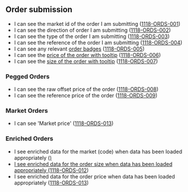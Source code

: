 ## Order submission

- I can see the market id of the order I am submitting (<a name="1118-ORDS-001" href="#1118-ORDS-001">1118-ORDS-001</a>)
- I can see the direction of order I am submitting (<a name="1118-ORDS-002" href="#1118-ORDS-002">1118-ORDS-002</a>)
- I can see the type of the order I am submitting (<a name="1118-ORDS-003" href="#1118-ORDS-003">1118-ORDS-003</a>)
- I can see the reference of the order I am submitting (<a name="1118-ORDS-004" href="#1118-ORDS-004">1118-ORDS-004</a>)
- I can see any relevant [order badges](#order-badges) (<a name="1118-ORDS-005" href="#1118-ORDS-005">1118-ORDS-005</a>)
- I can see the [price of the order with tooltip](./1127-DECM-decimal_numbers.md) (<a name="1118-ORDS-006" href="#1118-ORDS-006">1118-ORDS-006</a>)
- I can see the [size of the order with tooltip](./1127-DECM-decimal_numbers.md) (<a name="1118-ORDS-007" href="#1118-ORDS-007">1118-ORDS-007</a>)

### Pegged Orders

- I can see the raw offset price of the order (<a name="1118-ORDS-008" href="#1118-ORDS-008">1118-ORDS-008</a>)
- I can see the reference price of the order (<a name="1118-ORDS-009" href="#1118-ORDS-009">1118-ORDS-009</a>)

### Market Orders

- I can see 'Market price' (<a name="1118-ORDS-013" href="#1118-ORDS-013">1118-ORDS-013</a>)

### Enriched Orders

- I see enriched data for the market (code) when data has been loaded appropriately (<a name="1118-ORDS-011" href="#1118-ORDS-011">)
- I see enriched data for the order size when data has been loaded appropriately (<a name="1118-ORDS-012" href="#1118-ORDS-012">1118-ORDS-012</a>)
- I see enriched data for the order price when data has been loaded appropriately (<a name="1118-ORDS-013" href="#1118-ORDS-013">1118-ORDS-013</a>)

